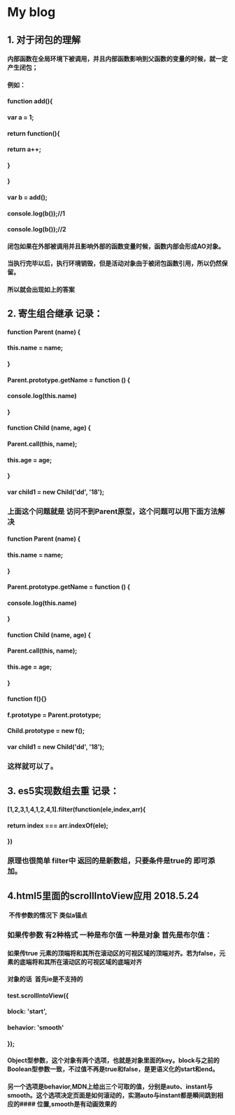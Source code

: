 # My blog
## 1. 对于闭包的理解
#### 内部函数在全局环境下被调用，并且内部函数影响到父函数的变量的时候，就一定产生闭包；
####                        例如：
####                        function add(){
####                           var a = 1;
####                           return function(){
####                               return a++;
####                           }
####                       }
####                       var b = add();
####                       console.log(b());//1
####                       console.log(b());//2
####
####                      闭包如果在外部被调用并且影响外部的函数变量时候，函数内部会形成AO对象。
####                       当执行完毕以后，执行环境销毁，但是活动对象由于被闭包函数引用，所以仍然保留。
####                       所以就会出现如上的答案

## 2. 寄生组合继承 记录：
#### function Parent (name) {
####    this.name = name;
#### }
#### Parent.prototype.getName = function () {
 ####   console.log(this.name)
#### }
#### function Child (name, age) {
####    Parent.call(this, name);   
####    this.age = age;
####
#### }
#### var child1 = new Child('dd', '18');
### 上面这个问题就是 访问不到Parent原型，这个问题可以用下面方法解决

#### function Parent (name) {
####    this.name = name;
#### }
#### Parent.prototype.getName = function () {
 ####   console.log(this.name)
#### }
#### function Child (name, age) {
####    Parent.call(this, name);   
####    this.age = age;
#### }
#### function f(){}
#### f.prototype = Parent.prototype;
#### Child.prototype = new f();
#### var child1 = new Child('dd', '18');
### 这样就可以了。

## 3. es5实现数组去重 记录：
#### [1,2,3,1,4,1,2,4,1].filter(function(ele,index,arr){
#### 
   ####  return index === arr.indexOf(ele);
####
#### })
### 原理也很简单 filter中 返回的是新数组，只要条件是true的 即可添加。

## 4.html5里面的scrollIntoView应用 2018.5.24
####  不传参数的情况下 类似a锚点
### 如果传参数 有2种格式 一种是布尔值 一种是对象 首先是布尔值：
#### 如果传true 元素的顶端将和其所在滚动区的可视区域的顶端对齐。若为false，元素的底端将和其所在滚动区的可视区域的底端对齐
#### 对象的话  首先ie是不支持的 
####   test.scrollIntoView({
####        block: 'start',
####        behavior: 'smooth'
####     });
#### Object型参数，这个对象有两个选项，也就是对象里面的key。block与之前的Boolean型参数一致，不过值不再是true和false，是更语义化的start和end。
#### 另一个选项是behavior,MDN上给出三个可取的值，分别是auto、instant与smooth。这个选项决定页面是如何滚动的，实测auto与instant都是瞬间跳到相应的#### 位置,smooth是有动画效果的
#### <script>
####        const scrollIntoView = document.querySelector(".scrollIntoView");
####        const chunk = document.querySelector(".chunk");
####        const scrollIntoViewIfNeededT = document.querySelector(".scrollIntoViewIfNeeded-top");
####        const scrollIntoViewIfNeededB = document.querySelector(".scrollIntoViewIfNeeded-bottom");
####       scrollIntoView.addEventListener("click",fun,false);
####        scrollIntoViewIfNeededT.addEventListener("click",funa,false);
####        scrollIntoViewIfNeededB.addEventListener("click",funb,false);
####        function fun(){
####            chunk.scrollIntoView(true);
####        }
####        function funa(){
####            chunk.scrollIntoViewIfNeeded(true); //在看不到chunk 的情况下点击才有效 会居中
####        }
####        function funb(){
####            chunk.scrollIntoViewIfNeeded(false); //在看不到chunk 的情况下点击才有效 会在上面也可能下面 看哪边离的近
####        }
####    </script>


 
